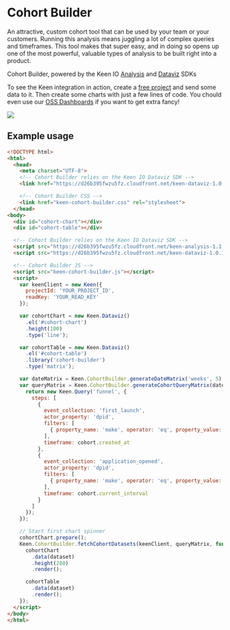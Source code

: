Cohort Builder
==============

An attractive, custom cohort tool that can be used by your team or your customers. Running this analysis means juggling a lot of complex queries and timeframes. This tool makes that super easy, and in doing so opens up one of the most powerful, valuable types of analysis to be built right into a product.

Cohort Builder, powered by the Keen IO [Analysis](https://github.com/keen/keen-analysis.js) and [Dataviz](https://github.com/keen/keen-dataviz.js) SDKs

To see the Keen integration in action, create a [free project](http://keen.io/signup?s=gh-cohorts) and send some data to it. Then create some charts with just a few lines of code. You chould even use our [OSS Dashboards](https://github.com/keen/dashboards) if you want to get extra fancy!

![](https://raw.githubusercontent.com/keen/cohorts/master/docs/preview.png?token=AALA1mYWCYerp6rKA9Ydq9yF_hX1xB3Kks5YB9sMwA%3D%3D)

## Example usage

```html
<!DOCTYPE html>
<html>
  <head>
    <meta charset="UTF-8">
    <!-- Cohort Builder relies on the Keen IO Dataviz SDK -->
    <link href="https://d26b395fwzu5fz.cloudfront.net/keen-dataviz-1.0.1.css" rel="stylesheet">

    <!-- Cohort Builder CSS -->
    <link href="keen-cohort-builder.css" rel="stylesheet">
  </head>
<body>
  <div id="cohort-chart"></div>
  <div id="cohort-table"></div>

  <!-- Cohort Builder relies on the Keen IO Dataviz SDK -->
  <script src="https://d26b395fwzu5fz.cloudfront.net/keen-analysis-1.1.0.js"></script>
  <script src="https://d26b395fwzu5fz.cloudfront.net/keen-dataviz-1.0.1.js"></script>

  <!-- Cohort Builder JS -->
  <script src="keen-cohort-builder.js"></script>
  <script>
    var keenClient = new Keen({
      projectId: 'YOUR_PROJECT_ID',
      readKey: 'YOUR_READ_KEY'
    });

    var cohortChart = new Keen.Dataviz()
      .el('#cohort-chart')
      .height(100)
      .type('line');

    var cohortTable = new Keen.Dataviz()
      .el('#cohort-table')
      .library('cohort-builder')
      .type('matrix');

    var dateMatrix = Keen.CohortBuilder.generateDateMatrix('weeks', 5);
    var queryMatrix = Keen.CohortBuilder.generateCohortQueryMatrix(dateMatrix, function(cohort){
      return new Keen.Query('funnel', {
        steps: [
          {
            event_collection: 'first_launch',
            actor_property: 'dpid',
            filters: [
              { property_name: 'make', operator: 'eq', property_value: 'Apple' }
            ],
            timeframe: cohort.created_at
          },
          {
            event_collection: 'application_opened',
            actor_property: 'dpid',
            filters: [
              { property_name: 'make', operator: 'eq', property_value: 'Apple' }
            ],
            timeframe: cohort.current_interval
          }
        ]
      });
    });

    // Start first chart spinner
    cohortChart.prepare();
    Keen.CohortBuilder.fetchCohortDatasets(keenClient, queryMatrix, function(dataset) {
      cohortChart
        .data(dataset)
        .height(280)
        .render();

      cohortTable
        .data(dataset)
        .render();
    });
  </script>
</body>
</html>
```
